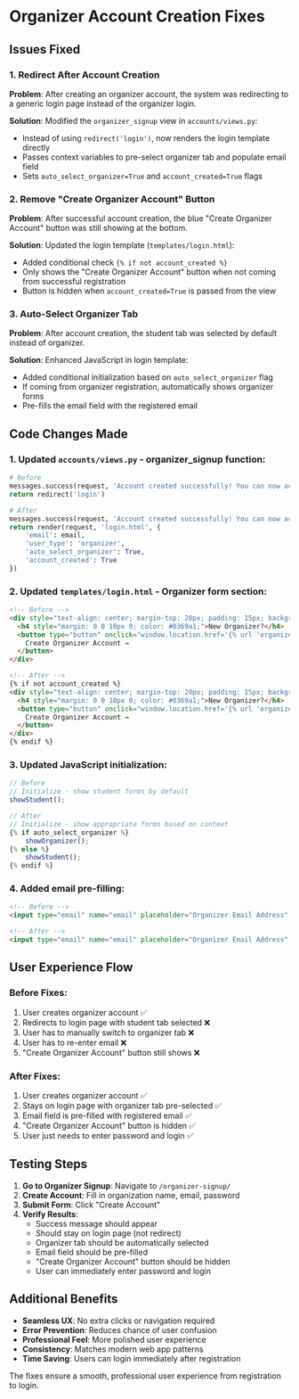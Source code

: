 # Organizer Account Creation Fixes

## Issues Fixed

### 1. **Redirect After Account Creation**
**Problem**: After creating an organizer account, the system was redirecting to a generic login page instead of the organizer login.

**Solution**: Modified the `organizer_signup` view in `accounts/views.py`:
- Instead of using `redirect('login')`, now renders the login template directly
- Passes context variables to pre-select organizer tab and populate email field
- Sets `auto_select_organizer=True` and `account_created=True` flags

### 2. **Remove "Create Organizer Account" Button**
**Problem**: After successful account creation, the blue "Create Organizer Account" button was still showing at the bottom.

**Solution**: Updated the login template (`templates/login.html`):
- Added conditional check `{% if not account_created %}`
- Only shows the "Create Organizer Account" button when not coming from successful registration
- Button is hidden when `account_created=True` is passed from the view

### 3. **Auto-Select Organizer Tab**
**Problem**: After account creation, the student tab was selected by default instead of organizer.

**Solution**: Enhanced JavaScript in login template:
- Added conditional initialization based on `auto_select_organizer` flag
- If coming from organizer registration, automatically shows organizer forms
- Pre-fills the email field with the registered email

## Code Changes Made

### 1. Updated `accounts/views.py` - organizer_signup function:
```python
# Before
messages.success(request, 'Account created successfully! You can now access both Student and Organizer features. Please log in.')
return redirect('login')

# After  
messages.success(request, 'Account created successfully! You can now access both Student and Organizer features. Please log in.')
return render(request, 'login.html', {
    'email': email,
    'user_type': 'organizer',
    'auto_select_organizer': True,
    'account_created': True
})
```

### 2. Updated `templates/login.html` - Organizer form section:
```html
<!-- Before -->
<div style="text-align: center; margin-top: 20px; padding: 15px; background: #f0f9ff; border: 2px solid #0ea5e9; border-radius: 8px;">
  <h4 style="margin: 0 0 10px 0; color: #0369a1;">New Organizer?</h4>
  <button type="button" onclick="window.location.href='{% url 'organizer_signup' %}'" style="...">
    Create Organizer Account →
  </button>
</div>

<!-- After -->
{% if not account_created %}
<div style="text-align: center; margin-top: 20px; padding: 15px; background: #f0f9ff; border: 2px solid #0ea5e9; border-radius: 8px;">
  <h4 style="margin: 0 0 10px 0; color: #0369a1;">New Organizer?</h4>
  <button type="button" onclick="window.location.href='{% url 'organizer_signup' %}'" style="...">
    Create Organizer Account →
  </button>
</div>
{% endif %}
```

### 3. Updated JavaScript initialization:
```javascript
// Before
// Initialize - show student forms by default
showStudent();

// After
// Initialize - show appropriate forms based on context
{% if auto_select_organizer %}
    showOrganizer();
{% else %}
    showStudent();
{% endif %}
```

### 4. Added email pre-filling:
```html
<!-- Before -->
<input type="email" name="email" placeholder="Organizer Email Address" required>

<!-- After -->
<input type="email" name="email" placeholder="Organizer Email Address" value="{{ email|default:'' }}" required>
```

## User Experience Flow

### Before Fixes:
1. User creates organizer account ✅
2. Redirects to login page with student tab selected ❌
3. User has to manually switch to organizer tab ❌
4. User has to re-enter email ❌
5. "Create Organizer Account" button still shows ❌

### After Fixes:
1. User creates organizer account ✅
2. Stays on login page with organizer tab pre-selected ✅
3. Email field is pre-filled with registered email ✅
4. "Create Organizer Account" button is hidden ✅
5. User just needs to enter password and login ✅

## Testing Steps

1. **Go to Organizer Signup**: Navigate to `/organizer-signup/`
2. **Create Account**: Fill in organization name, email, password
3. **Submit Form**: Click "Create Account"
4. **Verify Results**:
   - Success message should appear
   - Should stay on login page (not redirect)
   - Organizer tab should be automatically selected
   - Email field should be pre-filled
   - "Create Organizer Account" button should be hidden
   - User can immediately enter password and login

## Additional Benefits

- **Seamless UX**: No extra clicks or navigation required
- **Error Prevention**: Reduces chance of user confusion
- **Professional Feel**: More polished user experience
- **Consistency**: Matches modern web app patterns
- **Time Saving**: Users can login immediately after registration

The fixes ensure a smooth, professional user experience from registration to login.

